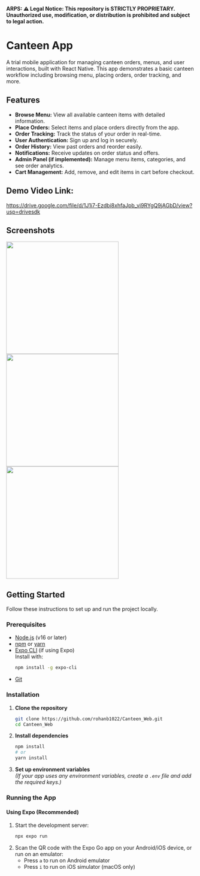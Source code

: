 **ARPS:
⚠️ Legal Notice: This repository is STRICTLY PROPRIETARY. Unauthorized use, modification, or distribution is prohibited and subject to legal action.**

# Canteen App

A trial mobile application for managing canteen orders, menus, and user interactions, built with React Native. This app demonstrates a basic canteen workflow including browsing menu, placing orders, order tracking, and more.

## Features

- **Browse Menu:** View all available canteen items with detailed information.
- **Place Orders:** Select items and place orders directly from the app.
- **Order Tracking:** Track the status of your order in real-time.
- **User Authentication:** Sign up and log in securely.
- **Order History:** View past orders and reorder easily.
- **Notifications:** Receive updates on order status and offers.
- **Admin Panel (if implemented):** Manage menu items, categories, and see order analytics.
- **Cart Management:** Add, remove, and edit items in cart before checkout.

## Demo Video Link: 
https://drive.google.com/file/d/1J1i7-Ezdbi8xhfaJpb_vi9RYgQ9jAGbD/view?usp=drivesdk

## Screenshots
<img src="https://i.imgur.com/f4Mt6hA.png" width="300"> <img src="https://i.imgur.com/DAZDQGX.png" width="300"> <img src="https://i.imgur.com/ComMcQE.png" width="300">

## Getting Started

Follow these instructions to set up and run the project locally.

### Prerequisites

- [Node.js](https://nodejs.org/) (v16 or later)
- [npm](https://www.npmjs.com/) or [yarn](https://yarnpkg.com/)
- [Expo CLI](https://docs.expo.dev/get-started/installation/) (if using Expo)  
  Install with:  
  ```bash
  npm install -g expo-cli
  ```
- [Git](https://git-scm.com/)

### Installation

1. **Clone the repository**
   ```bash
   git clone https://github.com/rohanb1022/Canteen_Web.git
   cd Canteen_Web
   ```

2. **Install dependencies**
   ```bash
   npm install
   # or
   yarn install
   ```

3. **Set up environment variables**  
   *(If your app uses any environment variables, create a `.env` file and add the required keys.)*

### Running the App

#### Using Expo (Recommended)

1. Start the development server:
   ```bash
   npx expo run
   ```
2. Scan the QR code with the Expo Go app on your Android/iOS device, or run on an emulator:
   - Press `a` to run on Android emulator
   - Press `i` to run on iOS simulator (macOS only)
